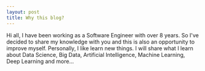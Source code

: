 ```yaml
---
layout: post
title: Why this blog?
---
```


Hi all,
I have been working as a Software Engineer with over 8 years. So I've decided to share my knowledge with you and this  is also an opportunity to improve myself. 
Personally, I like learn new things. I will share what I learn about Data Science, Big Data, Artificial Intelligence, Machine Learning, Deep Learning and more...
